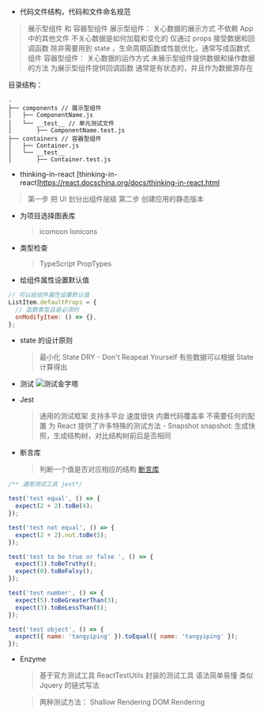 - 代码文件结构，代码和文件命名规范

> 展示型组件 和 容器型组件
> 展示型组件：
> 关心数据的展示方式
> 不依赖 App 中的其他文件
> 不关心数据是如何加载和变化的
> 仅通过 props 接受数据和回调函数
> 除非需要用到 state ，生命周期函数或性能优化，通常写成函数式组件
> 容器型组件：
> 关心数据的运作方式
> 未展示型组件提供数据和操作数据的方法
> 为展示型组件提供回调函数
> 通常是有状态的，并且作为数据源存在

目录结构：

```
.
├── components // 展示型组件
│   ├── ComponentName.js
│   └── __test__ // 单元测试文件
│       ├── ComponentName.test.js
├── containers // 容器型组件
│   ├── Container.js
│   └── __test__
│       ├── Container.test.js
```

- thinking-in-react
  [thinking-in-react]https://react.docschina.org/docs/thinking-in-react.html

> 第一步 把 UI 划分出组件层级
> 第二步 创建应用的静态版本

- 为项目选择图表库

  > icomoon Ionicons

- 类型检查

  > TypeScript
  > PropTypes

- 给组件属性设置默认值

```js
// 可以给组件属性设置默认值
ListItem.defaultProps = {
  // 函数类型且是必须的
  onModifyItem: () => {},
};
```

- state 的设计原则

  > 最小化 State
  > DRY - Don't Reapeat Yourself
  > 有些数据可以根据 State 计算得出

- 测试
  ![测试金字塔](./resource-learn-note/测试金字塔.png)

- Jest

  > 通用的测试框架 支持多平台
  > 速度很快
  > 内置代码覆盖率
  > 不需要任何的配置
  > 为 React 提供了许多特殊的测试方法 - Snapshot
  > snapshot: 生成快照，生成结构树，对比结构树前后是否相同

- 断言库

  > 判断一个值是否对应相应的结构
  > [断言库](https://jestjs.io/docs/en/using-matchers)

```js
/** 通用测试工具 jest*/

test('test equal', () => {
  expect(2 + 2).toBe(4);
});

test('test not equal', () => {
  expect(2 + 2).not.toBe(5);
});

test('test to be true or false ', () => {
  expect(1).toBeTruthy();
  expect(0).toBeFalsy();
});

test('test number', () => {
  expect(5).toBeGreaterThan(3);
  expect(3).toBeLessThan(5);
});

test('test object', () => {
  expect({ name: 'tangyiping' }).toEqual({ name: 'tangyiping' });
});
```

- Enzyme

  > 基于官方测试工具 ReactTestUtils 封装的测试工具
  > 语法简单易懂
  > 类似 Jquery 的链式写法

  > 两种测试方法：
  > Shallow Rendering
  > DOM Rendering
